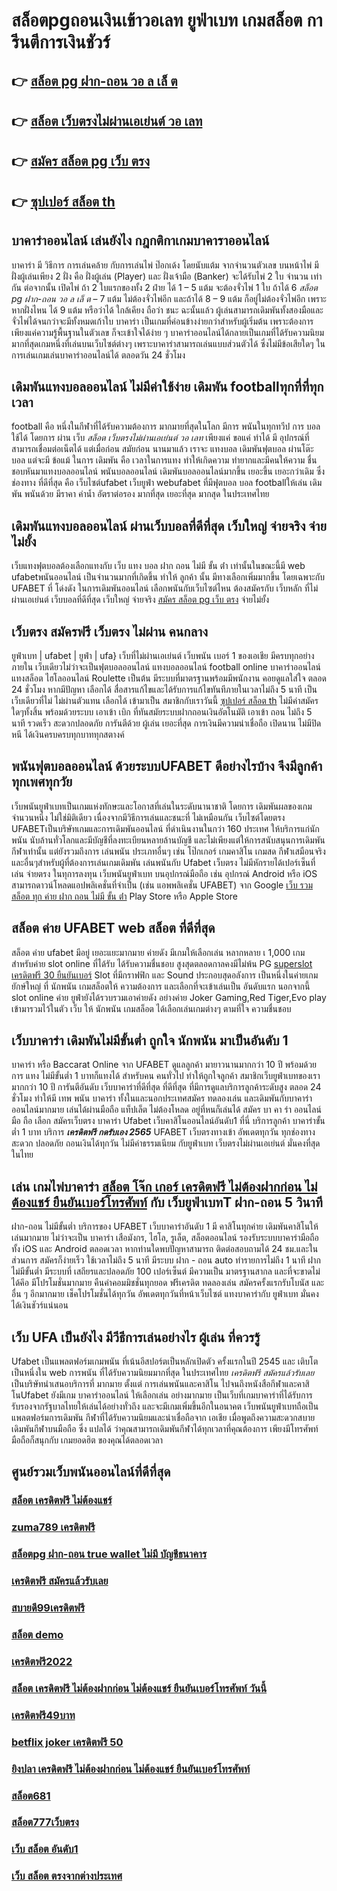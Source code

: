# สล็อตpgถอนเงินเข้าวอเลท ยูฟ่าเบท  เกมสล็อต การีนตีการเงินชัวร์

## 👉 [สล็อต pg ฝาก-ถอน วอ ล เล็ ต](https://mabet.net/)
## 👉 [สล็อต เว็บตรงไม่ผ่านเอเย่นต์ วอ เลท](https://mabet.net/register/)
## 👉 [สมัคร สล็อต pg เว็บ ตรง](https://mabet.net/credit-free-50/)
## 👉 [ซุปเปอร์ สล็อต th](https://mabet.net/credit-free-50/)

## บาคาร่าออนไลน์  เล่นยังไง กฎกติกาเกมบาคาราออนไลน์

บาคาร่า มี  วิธีการ  การเล่นคล้าย กับการเล่นไพ่ ป๊อกเด้ง โดยนับแต้ม จากจำนวนตัวเลข บนหน้าไพ่ มีฝั่งผู้เล่นเพียง 2 ฝั่ง คือ ฝั่งผู้เล่น (Player)  และ ฝั่งเจ้ามือ (Banker) จะได้รับไพ่ 2 ใบ จำนวน เท่ากัน  ต่อจากนั้น  เปิดไพ่ ถ้า 2 ใบแรกของทั้ง 2 ฝ่าย ได้ 1 – 5 แต้ม จะต้องจั่วไพ่ 1 ใบ ถ้าได้ 6 *สล็อต pg ฝาก-ถอน วอ ล เล็ ต* – 7 แต้ม ไม่ต้องจั่วไพ่อีก  และถ้าได้ 8 – 9 แต้ม ก็อยู่ไม่ต้องจั่วไพ่อีก เพราะหากฝั่งไหน ได้ 9 แต้ม หรือว่าได้ ใกล้เคียง ถือว่า ชนะ  ฉะนั้นแล้ว ผู้เล่นสามารถเดิมพันทั้งสองมือและจั่วไพ่ได้จนกว่าจะมีทั้งหมดเก้าใบ บาคาร่า  เป็นเกมที่ค่อนข้างง่ายกว่าสำหรับผู้เริ่มต้น เพราะต้องการเพียงแค่ความรู้พื้นฐานในตัวเลข ก็จะเข้าใจได้ง่าย ๆ บาคาร่าออนไลน์ได้กลายเป็นเกมที่ได้รับความนิยมมากที่สุดเกมหนึ่งที่เล่นบนเว็บไซต์ต่างๆ เพราะบาคาร่าสามารถเล่นแบบส่วนตัวได้ ซึ่งไม่มีข้อเสียใดๆ ในการเล่นเกมเล่นบาคาร่าออนไลน์ได้  ตลอดวัน 24 ชั่วโมง


##  เดิมพันแทงบอลออนไลน์ ไม่มีค่าใช้ง่าย   เดิมพัน  footballทุกที่ที่ทุกเวลา

 football คือ หนึ่งในกีฬาที่ได้รับความต้องการ มากมายที่สุดในโลก มีการ พนันในทุกทวีป การ บอล  ใช้ได้ โดยการ ผ่าน  เว็บ  *สล็อต เว็บตรงไม่ผ่านเอเย่นต์ วอ เลท* เพียงแค่ ขอแค่ ทำได้ มี อุปกรณ์ที่สามารถเชื่อมต่อเน็ตได้ แต่เมื่อก่อน สมัยก่อน นานมาแล้ว เราจะ แทงบอล เดิมพันฟุตบอล  ผ่านโต๊ะบอล แต่จะมี ข้อแม้ ในการ เดิมพัน  คือ เวลาในการแทง  ทำให้เกิดความ ทำยากและมีคนให้ความ ชื่นชอบหันมาแทงบอลออนไลน์ พนันบอลออนไลน์ เดิมพันบอลออนไลน์มากขึ้น เยอะขึ้น เยอะกว่าเดิม ซึ่ง ช่องทาง ที่ดีที่สุด  คือ เว็บไซต์ufabet เว็บยูฟ่า webufabet ที่มีฟุตบอล บอล footballให้เล่น เดิมพัน พนันด้วย มีราคา ค่าน้ำ อัตราต่อรอง มากที่สุด เยอะที่สุด มากสุด ในประเทศไทย



##  เดิมพันแทงบอลออนไลน์ ผ่านเว็บบอลที่ดีที่สุด  เว็บใหญ่ จ่ายจริง จ่ายไม่ยั้ง

 เว็บแทงฟุตบอลต้องเลือกแทงกับ เว็บ แทง บอล ฝาก ถอน ไม่มี ขั้น ต่ํา เท่านั้นในขณะนี้มี web ufabetพนันออนไลน์ เป็นจำนวนมากที่เกิดขึ้น ทำให้ ลูกค้า นั้น มีทางเลือกเพิ่มมากขึ้น โดยเฉพาะกับ UFABET ที่  โด่งดัง  ในการเดิมพันออนไลน์ เลือกพนันกับเว็บไซต์ไหน ต้องสมัครกับ เว็บหลัก ที่ไม่ผ่านเอเย่นต์  เว็บบอลที่ดีที่สุด เว็บใหญ่ จ่ายจริง [สมัคร สล็อต pg เว็บ ตรง](https://mabet.net/credit-free-50/) จ่ายไม่ยั้ง

## เว็บตรง สมัครฟรี เว็บตรง ไม่ผ่าน คนกลาง 

ยูฟ่าเบท | ufabet | ยูฟ่า | ufa} เว็บที่ไม่ผ่านเอเย่นต์   เว็บพนัน  เบอร์ 1 ของเอเชีย มีครบทุกอย่างภายใน เว็บเดียวไม่ว่าจะเป็นฟุตบอลออนไลน์ แทงบอลออนไลน์ football online บาคาร่าออนไลน์    แทงสล็อต ไฮโลออนไลน์    Roulette   เป็นต้น มีระบบที่มาตรฐานพร้อมมีพนักงาน คอยดูแลใส่ใจ ตลอด 24 ชั่วโมง  หากมีปัญหา เลือกได้  สื่อสารแก้ไขและได้รับการแก้ไขทันทีภายในเวลาไม่ถึง 5 นาที เป็น เว็บเดียวที่ไม่ ไม่ผ่านตัวแทน  เลือกได้ เข้ามาเป็น สมาชิกกับเราวันนี้ [ซุปเปอร์ สล็อต th](https://mabet.net/20-free-100/) ไม่มีค่าสมัครใดๆทั้งสิ้น พร้อมด้วยระบบ เอาเข้า  เบิก ที่ทันสมัยระบบฝากถอนเงินอัตโนมัติ   เอาเข้า ถอน ไม่ถึง 5 นาที รวดเร็ว สะดวกปลอดภัย การันตีด้วย ผู้เล่น  เยอะที่สุด การเงินมีความน่าเชื่อถือ เปิดนาน ไม่มีปิดหนี ได้เงินครบครบทุกบาททุกสตางค์


## พนันฟุตบอลออนไลน์    ด้วยระบบUFABET ดีอย่างไรบ้าง จึงมีลูกค้าทุกเพศทุกวัย

 เว็บพนันยูฟ่าเบทเป็นเกมแห่งทักษะและโอกาสที่เล่นในระดับนานาชาติ โดยการ เดิมพันผลของเกมจำนวนหนึ่ง ไม่ใช่มิติเดียว เนื่องจากมีวิธีการเล่นและชนะที่ ไม่เหมือนกัน  เว็บไซต์โดยตรง UFABETเป็นบริษัทเกมและการเดิมพันออนไลน์ ที่ดำเนินงานในกว่า 160 ประเทศ ให้บริการแก่นักพนัน นับล้านทั่วโลกและมีบัญชีที่ลงทะเบียนหลายล้านบัญชี และไม่เพียงแต่ให้การสนับสนุนการเดิมพัน กีฬาเท่านั้น แต่ยังรวมถึงการ เล่นพนัน ประเภทอื่นๆ เช่น โป๊กเกอร์ เกมคาสิโน เกมสด กีฬาเสมือนจริง และอื่นๆสำหรับผู้ที่ต้องการเล่นเกมเดิมพัน เล่นพนันกับ Ufabet เว็บตรง ไม่มีหักรายได้เปอร์เซ็นที่เล่น  จ่ายตรง ในทุการลงทุน  เว็บพนันยูฟ่าเบท  บนอุปกรณ์มือถือ เช่น อุปกรณ์ Android หรือ iOS สามารถดาวน์โหลดแอปพลิเคชั่นที่จำเป็น (เช่น แอพพลิเคชั่น UFABET) จาก Google [เว็บ รวม สล็อต ทุก ค่าย ฝาก ถอน ไม่มี ขั้น ต่ํา](https://mabet.net/register/) Play Store หรือ Apple Store 


##  สล็อต  ค่าย  UFABET  web  สล็อต ที่ดีที่สุด 

 สล็อต ค่าย  ufabet  มีอยู่ เยอะแยะมากมาย  ค่ายดัง มีเกมให้เลือกเล่น หลากหลาย เ 1,000 เกม สำหรับค่าย slot online ที่ได้รับ ได้รับความชื่นชอบ สูงสุดตลอดกาลคงมีไม่พ้น PG [superslot เครดิตฟรี 30 ยืนยันเบอร์](https://bio.link/tisawago) Slot ที่มีกราฟฟิก และ Sound ประกอบสุดอลังการ เป็นหนึ่งในค่ายเกมยักษ์ใหญ่ ที่ นักพนัน   เกมสล็อตให้ ความต้องการ  และเลือกที่จะเข้าเล่นเป็น อันดับแรก  นอกจากนี้ slot online ค่าย ยูฟ่ายังได้รวบรวมเอาค่ายดัง อย่างค่าย Joker Gaming,Red Tiger,Evo play เข้ามารวมไว้ในตัว เว็บ ให้ นักพนัน  เกมสล็อต ได้เลือกเล่นเกมต่างๆ ตามที่ใจ ความชื่นชอบ 

## เว็บบาคาร่า  เดิมพันไม่มีขั้นต่ำ ถูกใจ นักพนัน มาเป็นอันดับ 1

บาคาร่า หรือ Baccarat Online จาก UFABET  ดูแลลูกค้า มายาวนานมากกว่า 10 ปี พร้อมด้วยการ  แทง ไม่มีขั้นต่ำ 1 บาทก็แทงได้ สำหรับคน  คนทั่วไป ทำให้ถูกใจลูกค้า สมาชิกเว็บยูฟ่าเบทของเรามากกว่า 10 ปี การันตีอันดับ เว็บบาคาร่าที่ดีที่สุด  ที่ดีที่สุด   ที่มีการดูแลบริการลูกค้าระดับสูง ตลอด 24 ชั่วโมง ทำให้มี  เทพ พนัน บาคาร่า ทั้งในและนอกประเทศสมัคร ทดลองเล่น และเดิมพันกับบาคาร่าออนไลน์มากมาย เล่นได้ผ่านมือถือ แท็ปเล็ต ไม่ต้องโหลด อยู่ที่หนก็เล่นได้  สมัคร บา คา ร่า ออนไลน์ มือ ถือ เลือก สมัครเว็บตรง บาคาร่า Ufabet   เว็บคาสิโนออนไลน์อันดับ1 ที่นี่ บริการลูกค้า บาคาร่าขั้นต่ำ 1 บาท บริการ ***เครดิตฟรี กดรับเอง 2565***  UFABET เว็บตรงทางเข้า อัพเดตทุกวัน ทุกช่องทาง สะดวก ปลอดภัย ถอนเงินได้ทุกวัน ไม่มีค่าธรรมเนียม กับยูฟ่าเบท เว็บตรงไม่ผ่านเอเย่นต์ มั่นคงที่สุดในไทย


##  เล่น  เกมไพ่บาคาร่า [สล็อต โจ๊ก เกอร์ เครดิตฟรี ไม่ต้องฝากก่อน ไม่ต้องแชร์ ยืนยันเบอร์โทรศัพท์](https://member.mabet.net/?action=login)  กับ เว็บยูฟ่าเบทT  ฝาก-ถอน 5 วินาที

ฝาก-ถอน  ไม่มีขั้นต่ำ บริการของ UFABET เว็บบาคาร่าอันดับ 1 มี  คาสิโนทุกค่าย เดิมพันคาสิโนให้เล่นมากมาย ไม่ว่าจะเป็น บาคาร่า เสือมังกร, ไฮโล, รูเล็ต, สล็อตออนไลน์ รองรับระบบบาคาร่ามือถือ ทั้ง iOS และ Android ตลอดเวลา หากท่านใดพบปัญหาสามารถ ติดต่อสอบถามได้ 24 ชม.และในส่วนการ สมัครก็ง่ายเร็ว ใช้เวลาไม่ถึง 5 นาที มีระบบ ฝาก - ถอน auto ทำรายการไม่ถึง 1 นาที  ฝากไม่มีขั้นต่ำ  มีระบบที่ เสถียรและปลอดภัย 100 เปอร์เซ็นต์ มีความเป็น มาตรฐานสากล และที่จะขาดไม่ได้คึอ มีโปรโมชั่นมากมาย  คืนค่าคอมมิชชั่นทุกยอด ฟรีเครดิต ทดลองเล่น สมัครครั้งแรกรับโบนัส และอื่น ๆ อีกมากมาย เช็คโปรโมชั่นได้ทุกวัน อัพเดตทุกวันที่หน้าเว็บไซต์ แทงบาคาร่ากับ  ยูฟ่าเบท มั่นคง ได้เงินชัวร์แน่นอน


## เว็บ UFA เป็นยังไง มีวีธีการเล่นอย่างไร ผู้เล่น ที่ควรรู้ 

Ufabet  เป็นแพลตฟอร์มเกมพนัน ที่เน้นอีสปอร์ตเป็นหลักเปิดตัว ครั้งแรกในปี 2545 และ เติบโต เป็นหนึ่งใน web การพนัน ที่ได้รับความนิยมมากที่สุด ในประเทศไทย *เครดิตฟรี สมัครแล้วรับเลย* เป็นบริษัทนำเสนอบริการที่ มากมาย ตั้งแต่ การเล่นพนันและคาสิโน ไปจนถึงหนังสือกีฬาและคาสิโนUfabet ยังมีเกม บาคาร่าออนไลน์ ให้เลือกเล่น อย่างมากมาย เป็นเว็บที่เกมบาคาร่าที่ได้รับการ รับรองจากรัฐบาลไทยให้เล่นได้อย่างทั่วถึง และจะมีเกมเพิ่มขึ้นอีกในอนาคต เว็บพนันยูฟ่าเบทถือเป็นแพลตฟอร์มการเดิมพัน กีฬาที่ได้รับความนิยมและน่าเชื่อถือจาก เอเชีย เมื่อพูดถึงความสะดวกสบาย เดิมพันกีฬาบนมือถือ ซึ่ง แปลได้ ว่าคุณสามารถเดิมพันกีฬาได้ทุกเวลาที่คุณต้องการ เพียงมีโทรศัพท์มือถือก็สนุกกับ เกมยอดฮิต ของคุณได้ตลอดเวลา


## ศูนย์รวมเว็บพนันออนไลน์ที่ดีที่สุด

### [สล็อต เครดิตฟรี ไม่ต้องแชร์](https://atom.io/themes/สมัครสมาชิก%20ฟรีเครดิต%20จีคลับ%201688%20เครดิตฟรี%20008%20สล็อต%20PG%2020รับ100%20เว็บตรง100%)
### [zuma789 เครดิตฟรี](https://atom.io/themes/สมัครสมาชิก%20ฟรีเครดิต%20slot168%20เครดิตฟรี%20008%20สล็อต%20PG%2020รับ100%20เว็บตรง100%)
### [สล็อตpg ฝาก-ถอน true wallet ไม่มี บัญชีธนาคาร](https://atom.io/themes/สมัครสมาชิก%20ฟรีเครดิต%20สล็อตsabai999%20008%20สล็อต%20PG%2020รับ100%20เว็บตรง100%)
### [เครดิตฟรี สมัครแล้วรับเลย](https://atom.io/themes/สมัครสมาชิก%20ฟรีเครดิต%20เครดิตฟรี%20เคยฝากรับ%20120%20ไม่เคยฝากรับ%20100%20008%20สล็อต%20PG%2020รับ100%20เว็บตรง100%)
### [สบายดี99เครดิตฟรี](https://atom.io/themes/สมัครสมาชิก%20ฟรีเครดิต%20สล็อต%20777%20เว็บตรง%20008%20สล็อต%20PG%2020รับ100%20เว็บตรง100%)
### [สล็อต demo](https://atom.io/themes/สมัครสมาชิก%20ฟรีเครดิต%20168galaxy%20เครดิตฟรี%20008%20สล็อต%20PG%2020รับ100%20เว็บตรง100%)
### [เครดิตฟรี2022](https://atom.io/themes/สมัครสมาชิก%20ฟรีเครดิต%20สล็อต%20123goal%20008%20สล็อต%20PG%2020รับ100%20เว็บตรง100%)
### [สล็อต เครดิตฟรี ไม่ต้องฝากก่อน ไม่ต้องแชร์ ยืนยันเบอร์โทรศัพท์ วันนี้](https://atom.io/themes/สมัครสมาชิก%20ฟรีเครดิต%20ยู%20ฟ่า%20สล็อต%20168%20008%20สล็อต%20PG%2020รับ100%20เว็บตรง100%)
### [เครดิตฟรี49บาท](https://atom.io/themes/สมัครสมาชิก%20ฟรีเครดิต%20เครดิตฟรี133%20008%20สล็อต%20PG%2020รับ100%20เว็บตรง100%)
### [betflix joker เครดิตฟรี 50](https://atom.io/themes/สมัครสมาชิก%20ฟรีเครดิต%20เครดิตฟรี%20กดรับเอง%20ทุก%20ชั่วโมง%20008%20สล็อต%20PG%2020รับ100%20เว็บตรง100%)
### [ยิงปลา เครดิตฟรี ไม่ต้องฝากก่อน ไม่ต้องแชร์ ยืนยันเบอร์โทรศัพท์](https://atom.io/themes/สมัครสมาชิก%20ฟรีเครดิต%20เครดิตฟรี50ถอนได้300ล่าสุด%20008%20สล็อต%20PG%2020รับ100%20เว็บตรง100%)
### [สล็อต681](https://atom.io/themes/สมัครสมาชิก%20ฟรีเครดิต%20เครดิตฟรี%20กดรับ%20เอง300%20008%20สล็อต%20PG%2020รับ100%20เว็บตรง100%)
### [สล็อต777เว็บตรง](https://atom.io/themes/สมัครสมาชิก%20ฟรีเครดิต%20superslot%20เครดิตฟรี%20ล่าสุด%20008%20สล็อต%20PG%2020รับ100%20เว็บตรง100%)
### [เว็บ สล็อต อันดับ1](https://atom.io/themes/สมัครสมาชิก%20ฟรีเครดิต%20เครดิตฟรี%2058%20กดรับเอง%20008%20สล็อต%20PG%2020รับ100%20เว็บตรง100%)
### [เว็บ สล็อต ตรงจากต่างประเทศ](https://atom.io/themes/สมัครสมาชิก%20ฟรีเครดิต%20สล็อต%20aba%20008%20สล็อต%20PG%2020รับ100%20เว็บตรง100%)